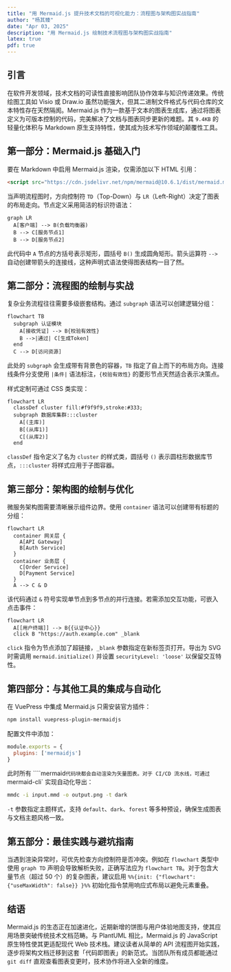 ```yaml
---
title: "用 Mermaid.js 提升技术文档的可视化能力：流程图与架构图实战指南"
author: "杨其臻"
date: "Apr 03, 2025"
description: "用 Mermaid.js 绘制技术流程图与架构图实战指南"
latex: true
pdf: true
---
```


## 引言  
在软件开发领域，技术文档的可读性直接影响团队协作效率与知识传递效果。传统绘图工具如 Visio 或 Draw.io 虽然功能强大，但其二进制文件格式与代码仓库的文本特性存在天然隔阂。Mermaid.js 作为一款基于文本的图表生成库，通过将图表定义为可版本控制的代码，完美解决了文档与图表同步更新的难题。其 `9.4KB` 的轻量化体积与 Markdown 原生支持特性，使其成为技术写作领域的颠覆性工具。

## 第一部分：Mermaid.js 基础入门  
要在 Markdown 中启用 Mermaid.js 渲染，仅需添加以下 HTML 引用：  
```html
<script src="https://cdn.jsdelivr.net/npm/mermaid@10.6.1/dist/mermaid.min.js"></script>
```  
当声明流程图时，方向控制符 `TD`（Top-Down）与 `LR`（Left-Right）决定了图表的布局走向。节点定义采用简洁的标识符语法：  
```mermaid
graph LR
  A[客户端] --> B(负载均衡器)
  B --> C[服务节点1]
  B --> D[服务节点2]
```  
此代码中 `A` 节点的方括号表示矩形，圆括号 `B()` 生成圆角矩形。箭头运算符 `-->` 自动创建带箭头的连接线，这种声明式语法使得图表结构一目了然。

## 第二部分：流程图的绘制与实战  
复杂业务流程往往需要多级嵌套结构。通过 `subgraph` 语法可以创建逻辑分组：  
```mermaid
flowchart TB
  subgraph 认证模块
    A[接收凭证] --> B{校验有效性}
    B -->|通过| C[生成Token]
  end
  C --> D[访问资源]
```  
此处的 `subgraph` 会生成带有背景色的容器，`TB` 指定了自上而下的布局方向。连接线条件分支使用 `|条件|` 语法标注，`{校验有效性}` 的菱形节点天然适合表示决策点。  

样式定制可通过 CSS 类实现：  
```mermaid
flowchart LR
  classDef cluster fill:#f9f9f9,stroke:#333;
  subgraph 数据库集群:::cluster
    A[(主库)]
    B[(从库1)]
    C[(从库2)]
  end
```  
`classDef` 指令定义了名为 `cluster` 的样式类，圆括号 `()` 表示圆柱形数据库节点，`:::cluster` 将样式应用于子图容器。

## 第三部分：架构图的绘制与优化  
微服务架构图需要清晰展示组件边界。使用 `container` 语法可以创建带有标题的分组：  
```mermaid
flowchart LR
  container 网关层 {
    A[API Gateway]
    B[Auth Service]
  }
  container 业务层 {
    C[Order Service]
    D[Payment Service]
  }
  A --> C & D
```  
该代码通过 `&` 符号实现单节点到多节点的并行连接。若需添加交互功能，可嵌入点击事件：  
```mermaid
flowchart LR
  A[[用户终端]] --> B{{认证中心}}
  click B "https://auth.example.com" _blank
```  
`click` 指令为节点添加了超链接，`_blank` 参数指定在新标签页打开。导出为 SVG 时需调用 `mermaid.initialize()` 并设置 `securityLevel: 'loose'` 以保留交互特性。

## 第四部分：与其他工具的集成与自动化  
在 VuePress 中集成 Mermaid.js 只需安装官方插件：  
```bash
npm install vuepress-plugin-mermaidjs
```  
配置文件中添加：  
```javascript
module.exports = {
  plugins: ['mermaidjs']
}
```  
此时所有 ````mermaid` 代码块都会自动渲染为矢量图表。对于 CI/CD 流水线，可通过 `mermaid-cli` 实现自动化导出：  
```bash
mmdc -i input.mmd -o output.png -t dark
```  
`-t` 参数指定主题样式，支持 `default`、`dark`、`forest` 等多种预设，确保生成图表与文档主题风格一致。

## 第五部分：最佳实践与避坑指南  
当遇到渲染异常时，可优先检查方向控制符是否冲突。例如在 `flowchart` 类型中使用 `graph TD` 声明会导致解析失败，正确写法应为 `flowchart TB`。对于包含大量节点（超过 50 个）的复杂图表，建议启用 `%%{init: {"flowchart": {"useMaxWidth": false}} }%%` 初始化指令禁用响应式布局以避免元素重叠。

## 结语  
Mermaid.js 的生态正在加速进化，近期新增的饼图与用户体验地图支持，使其应用场景突破传统技术文档范畴。与 PlantUML 相比，Mermaid.js 的 JavaScript 原生特性使其更适配现代 Web 技术栈。建议读者从简单的 API 流程图开始实践，逐步将架构文档迁移到这套「代码即图表」的新范式。当团队所有成员都能通过 `git diff` 直观查看图表变更时，技术协作将进入全新的维度。
